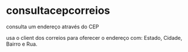# consultacepcorreios
consulta um endereço através do CEP

usa o client dos correios para oferecer o endereço com: Estado, Cidade, Bairro e Rua.
